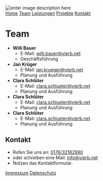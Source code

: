 <!DOCTYPE html>
<html>

<head>
  <meta charset="utf-8">
  <meta name="viewport" content="width=device-width, initial-scale=1.0">
  <title>team</title>
  <link rel="stylesheet" href="https://stackedit.io/style.css" />
</head>

<body class="stackedit">
  <div class="stackedit__html"><p><img src="https://i.postimg.cc/HkhxZDhd/output-onlinepngtools.png" alt="enter image description here"><br>
<a href="../home.html">Home</a> <a href="team.html">Team</a> <a href="leistungen.html">Leistungen</a> <a href="projekte.html">Projekte</a> <a href="kontakt.html">Kontakt</a></p>
<h1 id="team">Team</h1>
<ul>
<li><strong>Willi Bauer</strong>
<ul>
<li>E-Mail: <a href="mailto:willi.bauer@vierb.net">willi.bauer@vierb.net</a></li>
<li>Geschäftsführung</li>
</ul>
</li>
<li><strong>Jan Krüger</strong>
<ul>
<li>E-Mail: <a href="mailto:jan.krueger@vierb.net">jan.krueger@vierb.net</a></li>
<li>Planung und Ausführung</li>
</ul>
</li>
<li><strong>Clara Schlüter</strong>
<ul>
<li>E-Mail: <a href="mailto:clara.schlueter@vierb.net">clara.schlueter@vierb.net</a></li>
<li>Planung und Ausführung</li>
</ul>
</li>
<li><strong>Clara Schlüter</strong>
<ul>
<li>E-Mail: <a href="mailto:clara.schlueter@vierb.net">clara.schlueter@vierb.net</a></li>
<li>Planung und Ausführung</li>
</ul>
</li>
<li><strong>Clara Schlüter</strong>
<ul>
<li>E-Mail: <a href="mailto:clara.schlueter@vierb.net">clara.schlueter@vierb.net</a></li>
<li>Planung und Ausführung</li>
</ul>
</li>
</ul>
<h2 id="kontakt">Kontakt</h2>
<ul>
<li>Rufen Sie uns an: <a href="tel:+4917632182990">0176/32182990</a></li>
<li>oder schreiben eine Mail: <a href="mailto:info@vierb.net">info@vierb.net</a></li>
<li>Nutzen das Kontaktformular.</li>
</ul>
<p><a href="impressum.html">Impressum</a> <a href="datenschutz.html">Datenschutz</a></p>
</div>
</body>

</html>
